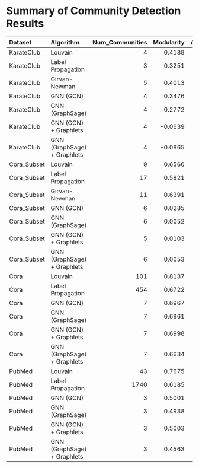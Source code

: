 # Summary of Community Detection Results

| Dataset     | Algorithm                   |   Num_Communities |   Modularity |   Avg_Conductance |    NMI |     ARI |   Fowlkes_Mallows |
|:------------|:----------------------------|------------------:|-------------:|------------------:|-------:|--------:|------------------:|
| KarateClub  | Louvain                     |                 4 |       0.4188 |            0.4421 | 0.8932 |  0.8653 |            0.9029 |
| KarateClub  | Label Propagation           |                 3 |       0.3251 |            0.4315 | 0.551  |  0.5115 |            0.6859 |
| KarateClub  | Girvan-Newman               |                 5 |       0.4013 |            0.5761 | 0.8301 |  0.8077 |            0.8609 |
| KarateClub  | GNN (GCN)                   |                 4 |       0.3476 |            0.4869 | 0.6361 |  0.4745 |            0.6282 |
| KarateClub  | GNN (GraphSage)             |                 4 |       0.2772 |            0.6514 | 0.5058 |  0.4474 |            0.6219 |
| KarateClub  | GNN (GCN) + Graphlets       |                 4 |      -0.0639 |            0.8139 | 0.2762 |  0.1135 |            0.3648 |
| KarateClub  | GNN (GraphSage) + Graphlets |                 4 |      -0.0865 |            0.8526 | 0.3879 |  0.205  |            0.4444 |
| Cora_Subset | Louvain                     |                 9 |       0.6566 |            0.3579 | 0.1211 |  0.0064 |            0.3032 |
| Cora_Subset | Label Propagation           |                17 |       0.5821 |            0.4919 | 0.1476 | -0.0039 |            0.3013 |
| Cora_Subset | Girvan-Newman               |                11 |       0.6391 |            0.4008 | 0.1358 |  0.0038 |            0.2754 |
| Cora_Subset | GNN (GCN)                   |                 6 |       0.0285 |            0.7376 | 0.579  |  0.6728 |            0.9242 |
| Cora_Subset | GNN (GraphSage)             |                 6 |       0.0052 |            0.8024 | 0.6092 |  0.6606 |            0.9256 |
| Cora_Subset | GNN (GCN) + Graphlets       |                 5 |       0.0103 |            0.7349 | 0.4627 |  0.5543 |            0.9044 |
| Cora_Subset | GNN (GraphSage) + Graphlets |                 6 |       0.0053 |            0.7879 | 0.5673 |  0.6201 |            0.9189 |
| Cora        | Louvain                     |               101 |       0.8137 |            0.047  | 0.4498 |  0.226  |            0.3447 |
| Cora        | Label Propagation           |               454 |       0.6722 |            0.46   | 0.4143 |  0.0761 |            0.2014 |
| Cora        | GNN (GCN)                   |                 7 |       0.6967 |            0.2619 | 0.6036 |  0.612  |            0.6791 |
| Cora        | GNN (GraphSage)             |                 7 |       0.6861 |            0.2821 | 0.5889 |  0.5892 |            0.6596 |
| Cora        | GNN (GCN) + Graphlets       |                 7 |       0.6998 |            0.2593 | 0.6052 |  0.6044 |            0.6726 |
| Cora        | GNN (GraphSage) + Graphlets |                 7 |       0.6634 |            0.3204 | 0.5711 |  0.5607 |            0.6357 |
| PubMed      | Louvain                     |                43 |       0.7675 |            0.2304 | 0.1982 |  0.1094 |            0.2869 |
| PubMed      | Label Propagation           |              1740 |       0.6185 |            0.5768 | 0.1805 |  0.0389 |            0.1683 |
| PubMed      | GNN (GCN)                   |                 3 |       0.5001 |            0.2636 | 0.3799 |  0.4301 |            0.6322 |
| PubMed      | GNN (GraphSage)             |                 3 |       0.4938 |            0.2575 | 0.3493 |  0.3966 |            0.6093 |
| PubMed      | GNN (GCN) + Graphlets       |                 3 |       0.5003 |            0.2753 | 0.372  |  0.4244 |            0.6294 |
| PubMed      | GNN (GraphSage) + Graphlets |                 3 |       0.4563 |            0.2737 | 0.3335 |  0.3742 |            0.5978 |
